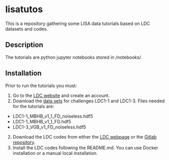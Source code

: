 # lisatutos
This is a repository gathering some LISA data tutorials based on LDC datasets and codes.


## Description
The tutorials are python jupyter notebooks stored in /notebooks/.

## Installation

Prior to run the tutorials you must:

1. Go to the [LDC website](https://lisa-ldc.lal.in2p3.fr/ldc) and create an account. 
2. Download the [data sets](https://lisa-ldc.lal.in2p3.fr/file) for challenges LDC1-1 and LDC1-3. Files needed for the tutorials are:
  * LDC1-1_MBHB_v1_1_FD_noiseless.hdf5
  * LDC1-1_MBHB_v1_1_FD.hdf5
  * LDC1-3_VGB_v1_FD_noiseless.hdf5
2. Download the LDC codes from either the [LDC webpage](https://lisa-ldc.lal.in2p3.fr/code) or the [Gitlab repository](https://gitlab.in2p3.fr/stas/MLDC).
3. Install the LDC codes following the README.md. You can use Docker installation or a manual local installation.

